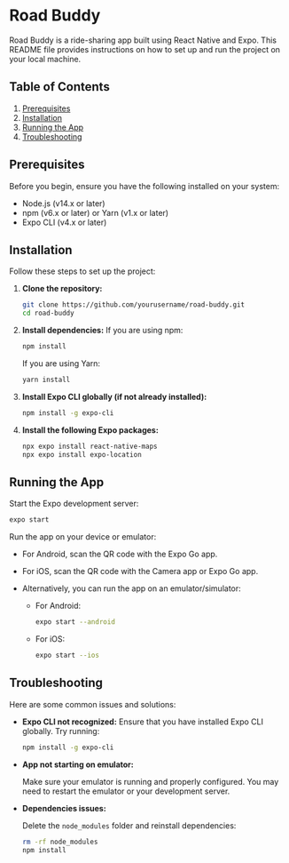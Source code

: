 # Road Buddy

Road Buddy is a ride-sharing app built using React Native and Expo. This README file provides instructions on how to set up and run the project on your local machine.

## Table of Contents
1. [Prerequisites](#prerequisites)
2. [Installation](#installation)
3. [Running the App](#running-the-app)
4. [Troubleshooting](#troubleshooting)


## Prerequisites

Before you begin, ensure you have the following installed on your system:

- Node.js (v14.x or later)
- npm (v6.x or later) or Yarn (v1.x or later)
- Expo CLI (v4.x or later)

## Installation

Follow these steps to set up the project:

1. **Clone the repository:**
   ```bash
   git clone https://github.com/yourusername/road-buddy.git
   cd road-buddy
   ```
2. **Install dependencies:**
   If you are using npm:
   ```bash
   npm install
   ```
   If you are using Yarn:
   ```bash
   yarn install
   ```
3. **Install Expo CLI globally (if not already installed):**
   ```bash
   npm install -g expo-cli
   ```
4. **Install the following Expo packages:**
   ```bash
   npx expo install react-native-maps
   npx expo install expo-location
   ```

## Running the App

Start the Expo development server:
```bash
expo start
```

Run the app on your device or emulator:

- For Android, scan the QR code with the Expo Go app.
- For iOS, scan the QR code with the Camera app or Expo Go app.
- Alternatively, you can run the app on an emulator/simulator:

  - For Android:
    ```bash
    expo start --android
    ```
  - For iOS:
    ```bash
    expo start --ios
    ```


## Troubleshooting

Here are some common issues and solutions:

- **Expo CLI not recognized:**
  Ensure that you have installed Expo CLI globally. Try running:
  ```bash
  npm install -g expo-cli
  ```

- **App not starting on emulator:**

   Make sure your emulator is running and properly configured. You may need to restart the emulator or your development server.

- **Dependencies issues:**

  Delete the `node_modules` folder and reinstall dependencies:
  ```bash
  rm -rf node_modules
  npm install
  ```
